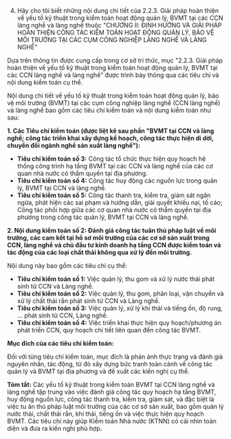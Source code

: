 04. Hãy cho tôi biết những nội dung chi tiết của 2.2.3. Giải pháp hoàn thiện về yếu tố kỹ thuật trong kiểm toán hoạt động quản lý, BVMT tại các CCN làng nghề và làng nghề thuộc "CHƯƠNG II: ĐỊNH HƯỚNG VÀ GIẢI PHÁP HOÀN THIỆN CÔNG TÁC KIỂM TOÁN HOẠT ĐỘNG QUẢN LÝ, BẢO VỆ MÔI TRƯỜNG TẠI CÁC CỤM CÔNG NGHIỆP LÀNG NGHỀ VÀ LÀNG NGHỀ"

Dựa trên thông tin được cung cấp trong cơ sở tri thức, mục "2.2.3. Giải pháp hoàn thiện về yếu tố kỹ thuật trong kiểm toán hoạt động quản lý, BVMT tại các CCN làng nghề và làng nghề" được trình bày thông qua các tiêu chí và nội dung kiểm toán cụ thể.

Nội dung chi tiết về yếu tố kỹ thuật trong kiểm toán hoạt động quản lý, bảo vệ môi trường (BVMT) tại các cụm công nghiệp làng nghề (CCN làng nghề) và làng nghề bao gồm các tiêu chí kiểm toán và nội dung kiểm toán như sau:       

**1. Các Tiêu chí kiểm toán (được liệt kê sau phần "BVMT tại CCN và làng nghề; công tác triển khai xây dựng kế hoạch, công tác thực hiện di dời, chuyển đổi ngành nghề sản xuất làng nghề"):**

*   **Tiêu chí kiểm toán số 3:** Công tác tổ chức thực hiện quy hoạch hệ thống công trình hạ tầng BVMT tại các CCN và làng nghề của các cơ quan nhà nước có thẩm quyền tại địa phương.
*   **Tiêu chí kiểm toán số 4:** Công tác huy động các nguồn lực trong quản lý, BVMT tại CCN và làng nghề.
*   **Tiêu chí kiểm toán số 5:** Công tác thanh tra, kiểm tra, giám sát ngăn ngừa, phát hiện các sai phạm và hướng dẫn, giải quyết khiếu nại, tố cáo; Công tác phối hợp giữa các cơ quan nhà nước có thẩm quyền tại địa phương trong công tác quản lý, BVMT tại CCN và làng nghề.

**2. Nội dung kiểm toán số 2: Đánh giá công tác tuân thủ pháp luật về môi trường, các cam kết tại hồ sơ môi trường của các cơ sở sản xuất trong CCN, làng nghề và chủ đầu tư kinh doanh hạ tầng CCN được kiểm toán và tác động của các loại chất thải không qua xử lý đến môi trường.**

Nội dung này bao gồm các tiêu chí cụ thể:

*   **Tiêu chí kiểm toán số 1:** Việc quản lý, thu gom và xử lý nước thải phát sinh từ CCN và Làng nghề.
*   **Tiêu chí kiểm toán số 2:** Việc quản lý, thu gom, phân loại, vận chuyển và xử lý chất thải rắn phát sinh từ CCN và Làng nghề.
*   **Tiêu chí kiểm toán số 3:** Việc quản lý, xử lý khí thải và tiếng ồn, độ rung, ... phát sinh từ CCN, Làng nghề.
*   **Tiêu chí kiểm toán số 4:** Việc triển khai thực hiện quy hoạch/phương án phát triển CCN, quy hoạch chi tiết liên quan đến công tác BVMT.

**Mục đích của các tiêu chí kiểm toán:**

Đối với từng tiêu chí kiểm toán, mục đích là phản ánh thực trạng và đánh giá nguyên nhân, tác động, từ đó xây dựng bức tranh toàn cảnh về công tác quản lý và BVMT tại địa phương và đề xuất các kiến nghị cụ thể.

**Tóm tắt:** Các yếu tố kỹ thuật trong kiểm toán BVMT tại CCN làng nghề và làng nghề tập trung vào việc đánh giá công tác quy hoạch hạ tầng BVMT, huy động nguồn lực, công tác thanh tra, kiểm tra, giám sát, và đặc biệt là việc tu
ân thủ pháp luật môi trường của các cơ sở sản xuất, bao gồm quản lý nước thải, chất thải rắn, khí thải, tiếng ồn và việc thực hiện quy hoạch BVMT. Các tiêu chí này giúp Kiểm toán Nhà nước (KTNN) có cái nhìn toàn diện và đưa ra kiến nghị phù hợp.